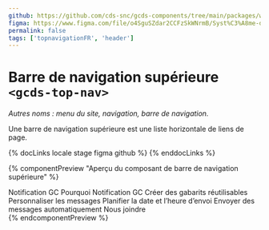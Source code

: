 ```yaml
---
github: https://github.com/cds-snc/gcds-components/tree/main/packages/web/src/components/gcds-top-nav
figma: https://www.figma.com/file/o4SguSZdar2CCFzSkWNrmB/Syst%C3%A8me-de-design-GC?type=design&node-id=114-1348&mode=design&t=1DaL24vHpjRRfHHm-0
permalink: false
tags: ['topnavigationFR', 'header']
---
```


# Barre de navigation supérieure <br>`<gcds-top-nav>`

_Autres noms : menu du site, navigation, barre de navigation._

Une barre de navigation supérieure est une liste horizontale de liens de page.

{% docLinks locale stage figma github %}
{% enddocLinks %}

{% componentPreview "Aperçu du composant de barre de navigation supérieure" %}

<div aria-hidden="true">
  <gcds-top-nav label="Aperçu du composant de barre de navigation supérieure" alignment="right" lang="fr">
    <gcds-nav-link href="#red" slot="home">Notification GC</gcds-nav-link>
    <gcds-nav-link href="#red">Pourquoi Notification GC</gcds-nav-link>
    <gcds-nav-group menu-label="Fonctionnalités"  open-trigger="Fonctionnalités">
      <gcds-nav-link href="#red" current>Créer des gabarits réutilisables</gcds-nav-link>
      <gcds-nav-link href="#red">Personnaliser les messages</gcds-nav-link>
      <gcds-nav-link href="#red">Planifier la date et l’heure d’envoi</gcds-nav-link>
      <gcds-nav-link href="#red">Envoyer des messages automatiquement</gcds-nav-link>
    </gcds-nav-group>
    <gcds-nav-link href="#red">Nous joindre</gcds-nav-link>
  </gcds-top-nav>
</div>
{% endcomponentPreview %}

